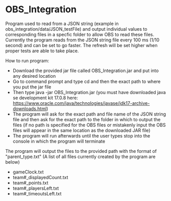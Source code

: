 # OBS_Integration
Program used to read from a JSON string (example in obs_integration/data/JSON_testFile) and output individual values to corresponding files in a specfic folder to allow OBS to read these files. Currently the program reads from the JSON string file every 100 ms (1/10 second) and can be set to go faster. The refresh will be set higher when proper tests are able to take place.

How to run program:
- Download the provided jar file called OBS_Integration.jar and put into any desired location
- Go to command prompt and type cd and then the exact path to where you put the jar file
- Then type java -jar OBS_Integration.jar (you must have downloaded java se development kit 17.0.8 here: https://www.oracle.com/java/technologies/javase/jdk17-archive-downloads.html)
- The program will ask for the exact path and file name of the JSON string file and then ask for the exact path to the folder in which to output the files (if no path is specified for the OBS files or mistakenly input the OBS files will appear in the same location as the downloaded JAR file)
- The program will run afterwards until the user types stop into the console in which the program will terminate

The program will output the files to the provided path with the format of "parent_type.txt" (A list of all files currently created by the program are below)
- gameClock.txt
- team#_displayedCount.txt
- team#_points.txt
- team#_playersLeft.txt
- team#_timeoutsLeft.txt
